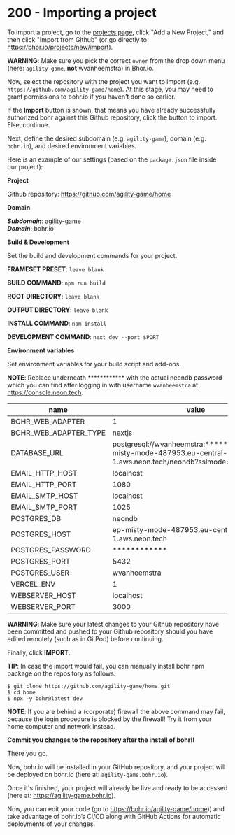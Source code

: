 # 200 - Importing a project

To import a project, go to the [projects page](https://bohr.io/projects), click "Add a New Project," and then click "Import from Github" (or go directly to https://bhor.io/projects/new/import). 

**WARNING**: Make sure you pick the correct ```owner``` from the drop down menu (here: ```agility-game```, **not** wvanheemstra) in Bhor.io.

Now, select the repository with the project you want to import (e.g. ```https://github.com/agility-game/home```). At this stage, you may need to grant permissions to bohr.io if you haven't done so earlier.

If the **Import** button is shown, that means you have already successfully authorized bohr against this Github repository, click the button to import. Else, continue.

Next, define the desired subdomain (e.g. ```agility-game```), domain (e.g. ```bohr.io```), and desired environment variables.

Here is an example of our settings (based on the ```package.json``` file inside our project):

**Project**

Github repository: https://github.com/agility-game/home

**Domain**

***Subdomain***: agility-game<br/>
***Domain***: bohr.io

**Build & Development**

Set the build and development commands for your project.

**FRAMESET PRESET**: ```leave blank```

**BUILD COMMAND**: ```npm run build```

**ROOT DIRECTORY**: ```leave blank```

**OUTPUT DIRECTORY**: ```leave blank```

**INSTALL COMMAND**: ```npm install```

**DEVELOPMENT COMMAND**: ```next dev --port $PORT```

**Environment variables**

Set environment variables for your build script and add-ons.

**NOTE**: Replace underneath ************ with the actual neondb password which you can find after logging in with username ```wvanheemstra``` at https://console.neon.tech.

| name | value | secret |
| -- | -- | -- |
| BOHR_WEB_ADAPTER | 1 | |
| BOHR_WEB_ADAPTER_TYPE | nextjs ||
| DATABASE_URL | postgresql://wvanheemstra:************@ep-misty-mode-487953.eu-central-1.aws.neon.tech/neondb?sslmode=require | |
| EMAIL_HTTP_HOST | localhost | |
| EMAIL_HTTP_PORT | 1080 | |
| EMAIL_SMTP_HOST | localhost | |
| EMAIL_SMTP_PORT | 1025 | |
| POSTGRES_DB | neondb | |
| POSTGRES_HOST | ep-misty-mode-487953.eu-central-1.aws.neon.tech | |
| POSTGRES_PASSWORD | ************ | X |
| POSTGRES_PORT | 5432 | |
| POSTGRES_USER | wvanheemstra | |
| VERCEL_ENV | 1 | |
| WEBSERVER_HOST | localhost | |
| WEBSERVER_PORT | 3000 | |

**WARNING**: Make sure your latest changes to your Github repository have been committed and pushed to your Github repository should you have edited remotely (such as in GitPod) before continuing.

Finally, click **IMPORT**.

**TIP**: In case the import would fail, you can manually install bohr npm package on the repository as follows:

```
$ git clone https://github.com/agility-game/home.git
$ cd home
$ npx -y bohr@latest dev
```

**NOTE**: If you are behind a (corporate) firewall the above command may fail, because the login procedure is blocked by the firewall! Try it from your home computer and network instead.

**Commit you changes to the repository after the install of bohr!!**

There you go. 

Now, bohr.io will be installed in your GitHub repository, and your project will be deployed on bohr.io (here at: ```agility-game.bohr.io```). 

Once it's finished, your project will already be live and ready to be accessed (here at: https://agility-game.bohr.io). 

Now, you can edit your code (go to https://bohr.io/agility-game/home)) and take advantage of bohr.io’s CI/CD along with GitHub Actions for automatic deployments of your changes.
